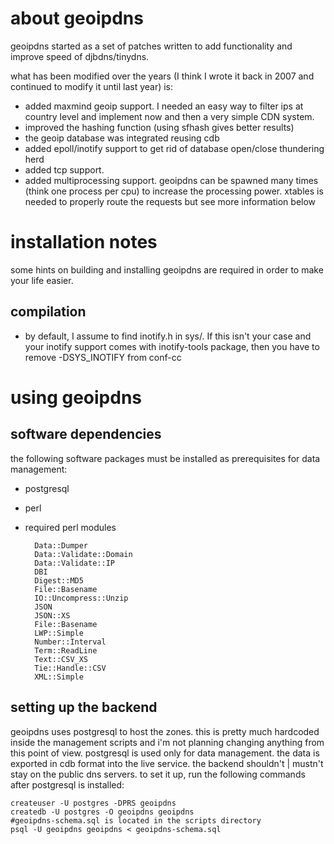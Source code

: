 about geoipdns
==============
geoipdns started as a set of patches written to add functionality and improve speed of djbdns/tinydns.

what has been modified over the years (I think I wrote it back in 2007 and continued to modify it until last year) is:
- added maxmind geoip support. I needed an easy way to filter ips at country level and implement now and then a very simple CDN system.
- improved the hashing function (using sfhash gives better results)
- the geoip database was integrated reusing cdb
- added epoll/inotify support to get rid of database open/close thundering herd
- added tcp support. 
- added multiprocessing support. geoipdns can be spawned many times (think one process per cpu) to increase the processing power. xtables is needed to properly route the requests but see more information below


installation notes
=================
some hints on building and installing geoipdns are required in order to make your life easier.

compilation 
-----------
- by default, I assume to find inotify.h in sys/. If this isn't your case and your inotify support 
comes with inotify-tools package, then you have to remove -DSYS_INOTIFY from conf-cc

using geoipdns
=============

software dependencies
----------------------
the following software packages must be installed as prerequisites for data management:
- postgresql
- perl
- required perl modules

        Data::Dumper
        Data::Validate::Domain
        Data::Validate::IP
        DBI
        Digest::MD5
        File::Basename
        IO::Uncompress::Unzip
        JSON
        JSON::XS
        File::Basename
        LWP::Simple
        Number::Interval
        Term::ReadLine
        Text::CSV_XS
        Tie::Handle::CSV
        XML::Simple


setting up the backend
----------------------

geoipdns uses postgresql to host the zones. this is pretty much hardcoded inside the management scripts and i'm not planning changing anything from this point of view.
postgresql is used only for data management. the data is exported in cdb format into the live service. the backend shouldn't | mustn't stay on the public dns servers.
to set it up, run the following commands after postgresql is installed:

    createuser -U postgres -DPRS geoipdns
    createdb -U postgres -O geoipdns geoipdns
    #geoipdns-schema.sql is located in the scripts directory
    psql -U geoipdns geoipdns < geoipdns-schema.sql



